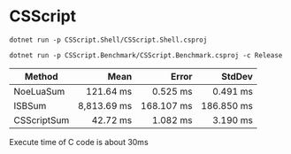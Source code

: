 # CSScript

```shell
dotnet run -p CSScript.Shell/CSScript.Shell.csproj
```

```shell
dotnet run -p CSScript.Benchmark/CSScript.Benchmark.csproj -c Release
```

| Method      |        Mean |      Error |     StdDev |
| ----------- | ----------: | ---------: | ---------: |
| NoeLuaSum   |   121.64 ms |   0.525 ms |   0.491 ms |
| ISBSum      | 8,813.69 ms | 168.107 ms | 186.850 ms |
| CSScriptSum |    42.72 ms |   1.082 ms |   3.190 ms |

Execute time of C code is about 30ms
